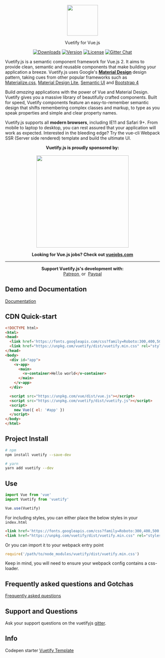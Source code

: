 <p align="center"><a href="https://vuetifyjs.com" target="_blank"><img width="100"src="https://vuetifyjs.com/public/v.png"></a></p>
<p align="center">Vuetify for Vue.js</p>
<p align="center">
  <a href="https://www.npmjs.com/package/vuetify"><img src="https://img.shields.io/npm/dt/vuetify.svg" alt="Downloads"></a>
  <a href="https://www.npmjs.com/package/vuetify"><img src="https://img.shields.io/npm/v/vuetify.svg" alt="Version"></a>
  <a href="https://www.npmjs.com/package/vuetify"><img src="https://img.shields.io/npm/l/vuetify.svg" alt="License"></a>
  <a href="https://gitter.im/vuetifyjs"><img src="https://img.shields.io/gitter/room/vuetifyjs/home.svg" alt="Gitter Chat"></a>
</p>
<p>Vuetify.js is a semantic component framework for Vue.js 2. It aims to provide clean, semantic and reusable components that make building your application a breeze. Vuetify.js uses Google's <strong><a href="https://material.io/" target="_blank">Material Design</a></strong> design pattern, taking cues from other popular frameworks such as <a href="http://materializecss.com/" target="_blank">Materialize.css</a>, <a href="https://getmdl.io/" target="_blank">Material Design Lite</a>, <a href="http://semantic-ui.com/" target="_blank">Semantic UI</a> and <a href="https://v4-alpha.getbootstrap.com/" target="_blank">Bootstrap 4</a></p>
<p>Build <i>amazing</i> applications with the power of Vue and Material Design. Vuetify gives you a massive library of beautifully crafted components. Built for speed, Vuetify components feature an easy-to-remember semantic design that shifts remembering complex classes and markup, to type as you speak properties and simple and clear property names.</p
<p>Vuetify.js supports all <strong>modern browsers</strong>, including IE11 and Safari 9+. From mobile to laptop to desktop, you can rest assured that your application will work as expected. Interested in the bleeding edge? Try the vue-cli Webpack SSR (Server side rendered) template and build the ultimate UI.</p>
<p align="center">
  <strong>Vuetify.js is proudly sponsored by:</strong>
  <br><br>
  <a href="https://www.browserstack.com" target="_blank">
    <img width="300px" src="https://vuetifyjs.com/static/doc-images/browser-stack.svg">
  </a>
</p>
<p align="center">
  <strong>Looking for Vue.js jobs? Check out <a href="https://vuejobs.com/?ref=vuetify" target="_blank">vuejobs.com</a></strong>
</p>
<hr>
<p align="center">
  <strong>Support Vuetify.js's development with:</strong>
  <br>
  
  <a href="https://patreon.com/vuetify" target="_blank">
    Patreon
  </a>
  &nbsp;or&nbsp;
  <a href="https://www.paypal.me/vuetify" target="_blank">
    Paypal
  </a>
</p>

## Demo and Documentation

<a href="https://vuetifyjs.com" target="_blank">Documentation</a>

## CDN Quick-start

```html
<!DOCTYPE html>
<html>
<head>
  <link href='https://fonts.googleapis.com/css?family=Roboto:300,400,500,700|Material+Icons' rel="stylesheet">
  <link href="https://unpkg.com/vuetify/dist/vuetify.min.css" rel="stylesheet">
</head>
<body>
  <div id="app">
    <v-app>
      <main>
        <v-container>Hello world</v-container>
      </main>
    </v-app>
  </div>

  <script src="https://unpkg.com/vue/dist/vue.js"></script>
  <script src="https://unpkg.com/vuetify/dist/vuetify.js"></script>
  <script>
    new Vue({ el: '#app' })
  </script>
</body>
</html>
```

## Project Install

``` bash
# npm
npm install vuetify --save-dev
```

``` bash
# yarn
yarn add vuetify --dev
```

## Use

```javascript
import Vue from 'vue'
import Vuetify from 'vuetify'

Vue.use(Vuetify)
```

For including styles, you can either place the below styles in your ```index.html```
```html
<link href='https://fonts.googleapis.com/css?family=Roboto:300,400,500,700|Material+Icons' rel="stylesheet">
<link href="https://unpkg.com/vuetify/dist/vuetify.min.css" rel="stylesheet">
```
Or you can import it to your webpack entry point
```javascript
require('/path/to/node_modules/vuetify/dist/vuetify.min.css')
```
Keep in mind, you will need to ensure your webpack config contains a css-loader.

## Frequently asked questions and Gotchas
<a href="https://vuetifyjs.com/vuetify/frequently-asked-questions" target="_blank">Frequently asked questions</a>

## Support and Questions
Ask your support questions on the vuetifyjs [gitter](https://gitter.im/vuetifyjs/Lobby/).

## Info
Codepen starter [Vuetify Template](http://codepen.io/johnjleider/pen/bgJOrX)
